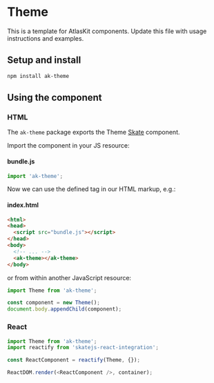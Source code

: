 # Theme

This is a template for AtlasKit components. Update this file with usage instructions and examples.

## Setup and install

```sh
npm install ak-theme
```

## Using the component

### HTML

The `ak-theme` package exports the Theme [Skate](https://github.com/skatejs/skatejs) component.

Import the component in your JS resource:

#### bundle.js

```js
import 'ak-theme';
```

Now we can use the defined tag in our HTML markup, e.g.:

#### index.html

```html
<html>
<head>
  <script src="bundle.js"></script>
</head>
<body>
  <!-- ... -->
  <ak-theme></ak-theme>
</body>
```

or from within another JavaScript resource:

```js
import Theme from 'ak-theme';

const component = new Theme();
document.body.appendChild(component);
```

### React

```js
import Theme from 'ak-theme';
import reactify from 'skatejs-react-integration';

const ReactComponent = reactify(Theme, {});

ReactDOM.render(<ReactComponent />, container);
```
